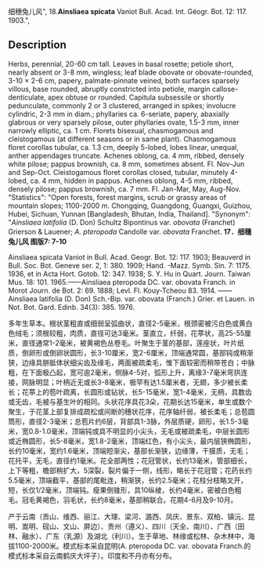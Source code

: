 细穗兔儿风",
18.**Ainsliaea spicata** Vaniot Bull. Acad. Int. Géogr. Bot. 12: 117. 1903.",

## Description
Herbs, perennial, 20-60 cm tall. Leaves in basal rosette; petiole short, nearly absent or 3-8 mm, wingless; leaf blade obovate or obovate-rounded, 3-10 × 2-6 cm, papery, palmate-pinnate veined, both surfaces sparsely villous, base rounded, abruptly constricted into petiole, margin callose-denticulate, apex obtuse or rounded. Capitula subsessile or shortly pedunculate, commonly 2 or 3 clustered, arranged in spikes; involucre cylindric, 2-3 mm in diam.; phyllaries ca. 6-seriate, papery, abaxially glabrous or very sparsely pilose, outer phyllaries ovate, 1.5-3 mm, inner narrowly elliptic, ca. 1 cm. Florets bisexual, chasmogamous and cleistogamous (at different seasons or in same plant). Chasmogamous floret corollas tubular, ca. 1.3 cm, deeply 5-lobed, lobes linear, unequal, anther appendages truncate. Achenes oblong, ca. 4 mm, ribbed, densely white pilose; pappus brownish, ca. 8 mm, sometimes absent. Fl. Nov-Jun and Sep-Oct. Cleistogamous floret corollas closed, tubular, minutely 4-lobed, ca. 4 mm, hidden in pappus. Achenes oblong, 4-5 mm, ribbed, densely pilose; pappus brownish, ca. 7 mm. Fl. Jan-Mar, May, Aug-Nov.
  "Statistics": "Open forests, forest margins, scrub or grassy areas of mountain slopes; 1100-2000 m. Chongqing, Guangdong, Guangxi, Guizhou, Hubei, Sichuan, Yunnan [Bangladesh, Bhutan, India, Thailand].
  "Synonym": "*Ainsliaea latifolia* (D. Don) Schultz Bipontinus var. *obovata* (Franchet) Grierson &amp; Lauener; *A. pteropoda* Candolle var. *obovata* Franchet.
**17．细穗兔儿风 图版7: 7-10**

Ainsliaea spicata Vaniot in Bull. Acad. Geogr. Bot. 12: 117. 1903; Beauverd in Bull. Soc. Bot. Geneve ser. 2, 1: 380. 1909; Hand. -Mazz. Symb. Sin. 7: 1175. 1936, et in Acta Hort. Gotob. 12: 347. 1938; S. Y. Hu in Quart. Journ. Taiwan Mus. 18: 101. 1965.——Ainsliaea pteropoda DC. var. obovata Franch. in Morot Journ. de Bot. 2: 69. 1888; Levl. Fl. Kouy-Tcheou 83. 1914. ——Ainsliaea latifolia (D. Don) Sch.-Bip. var. obovata (Franch.) Grier. et Lauen. in Not. Bot. Gard. Edinb. 34(3): 385. 1976.

多年生草本。根状茎粗直或细弱呈弧曲状，直径2-5毫米，根颈密被污白色或黄白色绒毛；须根较粗，肉质，直径可达3毫米。茎直立，纤弱，花葶状，高25-55厘米，直径通常1-2毫米，被黄褐色丛卷毛。叶聚生于茎的基部，莲座状，叶片纸质，倒卵形或倒卵状圆形，长3-10厘米，宽2-6厘米，顶端通常圆，基部钝或稍渐狭，边缘具胼胝体状细尖齿及缘毛，两面被疏柔毛，惟下面较密而稍带苍白；中脉粗，在下面极凸起，宽可逾2毫米，侧脉4-5对，弧形上升，离缘3-7毫米弯拱连接，网脉明显；叶柄近无或长3-8毫米，极罕有达1.5厘米者，无翅，多少被长柔长；花葶上的苞叶疏离，长圆形或钻状，长5-15毫米，宽1-4毫米，无柄，具数齿或无齿，毛被与基生叶的相同。头状花序具花3朵，花期长达15毫米，单生或数个聚生，于花茎上部复排成疏松或间断的穗状花序，花序轴纤弱，被长柔毛；总苞圆筒形，直径2-3毫米；总苞片约6层，背部具1-3脉，外层质硬，卵形，长1.5-3毫米，宽0.8-1.0毫米，顶端钝或具不明显的小尖头，无毛或被疏柔毛，中层长圆形或近椭圆形，长5-8毫米，宽1.8-2毫米，顶端红色，有小尖头，最内层狭椭圆形，长约10毫米，宽约1.6毫米，顶端短渐尖，基部长渐狭，边缘薄，干膜质，无毛；花托平，无毛，直径约1毫米。花全部两性；花冠管状，长约13毫米，管部细长，上下等粗，檐部稍扩大，5深裂，裂片偏于一侧，线形，略长于花冠管；花药长约5.5毫米，顶端截平，基部的尾毗连，稍渐狭，长约2.5毫米；花柱分枝略叉开，短，长仅1/2毫米，顶端钝。瘦果倒锥形，具10纵棱，长约4毫米，密被白色粗毛。冠毛黄褐色，羽毛状，长约8毫米，基部稍联合。花期4-6月及9-10月。

产于云南（贡山、维西、丽江、大理、梁河、潞西、凤庆、景东、双柏、镇沅、昆明、嵩明、砚山、文山、屏边）、贵州（遵义）、四川（天全、南川）、广西（田林、融水）、广东（乳源）及湖北（利川）。生于草地、林缘或松林、杂木林中，海拔1100-2000米。模式标本采自昆明(A. pteropoda DC. var. obovata Franch.的模式标本采自云南鹤庆大坪子）。印度和不丹亦有分布。
